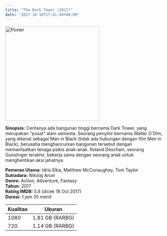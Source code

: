 ```yaml
---
title: "The Dark Tower (2017)"
date: "2017-10-18T17:41:44+08:00"
---
```


<img src="/img/poster/film-the-dark-tower-2017.jpg" alt="Poster" style="width: 300px;"/>

**Sinopsis:** Ceritanya ada bangunan tinggi bernama Dark Tower, yang merupakan "pusat" alam semesta. Seorang penyihir bernama Walter O'Dim, yang dikenal sebagai Man in Black (tidak ada hubungan dengan film Men in Black), berusaha menghancurkan bangunan tersebut dengan memanfaatkan tenaga psikis anak-anak. Roland Deschain, seorang Gunslinger terakhir, bekerja sama dengan seorang anak untuk menghentikan aksi jahatnya.

**Pemeran Utama:** Idris Elba, Matthew McConaughey, Tom Taylor  
**Sutradara:** Nikolaj Arcel  
**Genre:** Action, Adventure, Fantasy  
**Tahun:** 2017  
**Rating IMDB:** 5.8 (dicek 18 Oct 2017)  
**Durasi:** 1 jam 35 menit

Kualitas | Ukuran
-------- | ------
1080     | 1.81 GB (RARBG)
720      | 1.14 GB (RARBG)